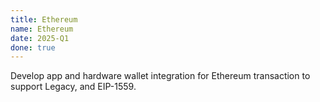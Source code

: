 ```yaml
---
title: Ethereum
name: Ethereum
date: 2025-Q1
done: true
---
```

Develop app and hardware wallet integration for Ethereum transaction to support Legacy, and EIP-1559.
